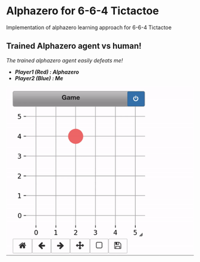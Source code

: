 # Alphazero for 6-6-4 Tictactoe
Implementation of alphazero learning approach for 6-6-4 Tictactoe

## Trained Alphazero agent vs human!

*The trained alphazero agent easily defeats me!*   
* ***Player1 (Red) : Alphazero*** 
* ***Player2 (Blue) : Me*** 

![alphazero_vs_human](images/trained_agent_vs_human)
